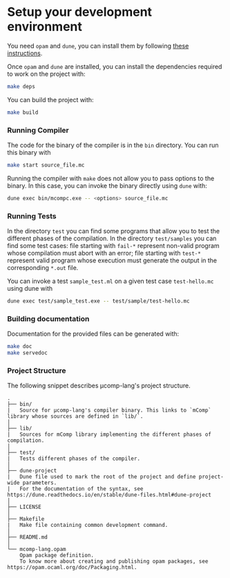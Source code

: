 # Setup your development environment

You need `opam` and `dune`, you can install them by following [these instructions](../instructions.md).

Once `opam` and `dune` are installed, you can install the dependencies required to work on the project with:

```bash
make deps
```
You can build the project with:

```bash
make build
```

### Running Compiler

The code for the binary of the compiler is in the `bin` directory.
You can run this binary with 
```bash
make start source_file.mc
```
Running the compiler with `make` does not allow you to pass options to the binary. 
In this case, you can invoke the binary directly using `dune` with:
```bash 
dune exec bin/mcompc.exe -- <options> source_file.mc
```

### Running Tests

In the directory `test` you can find some programs that allow you to test the different phases of the compilation. 
In the directory `test/samples` you can find some test cases: file starting with `fail-*` represent non-valid program whose compilation must abort with an error; 
file starting with `test-*` represent valid program whose execution must generate the output in the corresponding `*.out` file. 

You can invoke a test `sample_test.ml` on a given test case `test-hello.mc` using dune with
```bash
dune exec test/sample_test.exe -- test/sample/test-hello.mc
```

### Building documentation

Documentation for the provided files can be generated with:

```bash
make doc
make servedoc
```

### Project Structure

The following snippet describes µcomp-lang's project structure.

```text
.
├── bin/
|   Source for µcomp-lang's compiler binary. This links to `mComp` library whose sources are defined in `lib/`.
│
├── lib/
|   Sources for mComp library implementing the different phases of compilation. 
│
├── test/
|   Tests different phases of the compiler.
│
├── dune-project
|   Dune file used to mark the root of the project and define project-wide parameters.
|   For the documentation of the syntax, see https://dune.readthedocs.io/en/stable/dune-files.html#dune-project
│
├── LICENSE
│
├── Makefile
|   Make file containing common development command.
│
├── README.md
│
└── mcomp-lang.opam
    Opam package definition.
    To know more about creating and publishing opam packages, see https://opam.ocaml.org/doc/Packaging.html.
```
